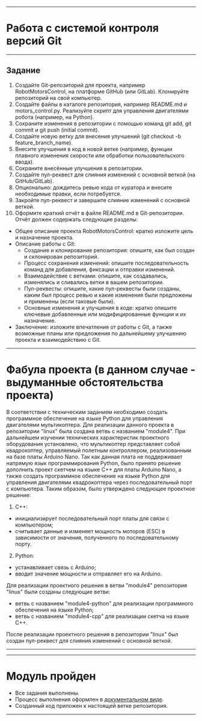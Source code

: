 ___
# Работа с системой контроля версий Git
___
## Задание
1. Создайте Git-репозиторий для проекта, например RobotMotorsControl, на платформе GitHub (или GitLab). Клонируйте репозиторий на свой компьютер.
2. Создайте файлы в каталоге репозитория, например README.md и motors_control.py. Реализуйте скрипт для управления двигателями робота (например, на Python).
3. Сохраните изменения в репозитории с помощью команд git add, git commit и git push (initial commit).
4. Создайте новую ветку для внесения улучшений (git checkout -b feature_branch_name).
5. Внесите улучшения в код в новой ветке (например, функции плавного изменения скорости или обработки пользовательского ввода).
6. Сохраните внесённые улучшения в репозитории.
7. Создайте пул-реквест для слияния изменений с основной веткой (на GitHub/GitLab).
8. Опционально: дождитесь ревью кода от куратора и внесите необходимые правки, если потребуется.
9. Закройте пул-реквест и завершите слияние изменений с основной веткой.
10. Оформите краткий отчёт в файле README.md в Git-репозитории. Отчёт должен содержать следующие разделы:
* Общее описание проекта RobotMotorsControl: кратко изложите цель и назначение проекта.
* Описание работы с Git:
  * Создание и клонирование репозитория: опишите, как был создан и склонирован репозиторий.
  * Процесс сохранения изменений: опишите последовательность команд для добавления, фиксации и отправки изменений.
  * Взаимодействие с ветками: опишите, как создавались, изменялись и сливались ветки в вашем репозитории.
  * Пул-реквесты: опишите, какие пул-реквесты были созданы, каким был процесс ревью и какие изменения были предложены и применены (если таковые были).
  * Основные изменения и улучшения в коде: кратко опишите ключевые добавленные или модифицированные функции и их назначение.
* Заключение: изложите впечатления от работы с Git, а также возможные планы или предложения по дальнейшему улучшению проекта и взаимодействию с Git.
___
# Фабула проекта (в данном случае - выдуманные обстоятельства проекта)
В соответствии с техническим заданием необходимо создать программное обеспечение на языке Python для управления двигателями мультикоптера.
Для реализации данного проекта в репозитории "linux" была создана ветвь с названием "module4". При дальнейшем изучении технических характеристик проектного оборудования установлено, что мультикоптер представляет собой квадрокоптер, управляемый полетным контроллером, реализованным на базе платы Arduino Nano. Так как данная плата не поддерживает напрямую язык программирования Python, было принято решение дополнить проект скетчем на языке C++ для платы Arduino Nano, а также создать программное обеспечение на языке Python для управления двигателями квадрокоптера через последовательный порт с компьютера.
Таким образом, было утверждено следующее проектное решение:
1. С++:
* инициализирует последовательный порт платы для связи с компьютером;
* считывает данные и изменяет мощность моторов (ESC) в зависимости от значения, полученного по последовательному порту.
2. Python:
* устанавливает связь с Arduino;
* вводит значение мощности и отправляет его на Arduino.

Для реализации проектного решения в ветви "module4" репозитория "linux" были созданы следующие ветви:
* ветвь с названием "module4-python" для реализации программного обеспечения на языке Python;
* ветвь с названием "module4-cpp" для реализации скетча на языке C++.

После реализации проектного решения в репозитории "linux" был создан пул-реквест для слияния изменений с основной веткой.
___
___
# Модуль пройден
* Все задания выполнены. 
* Процесс выполнения оформлен в [документальном виде](https://github.com/git-skillbox/linux/blob/module4/module4-pw.pdf).
* Созданный код приложен к настоящей ветке репозитория.
___
